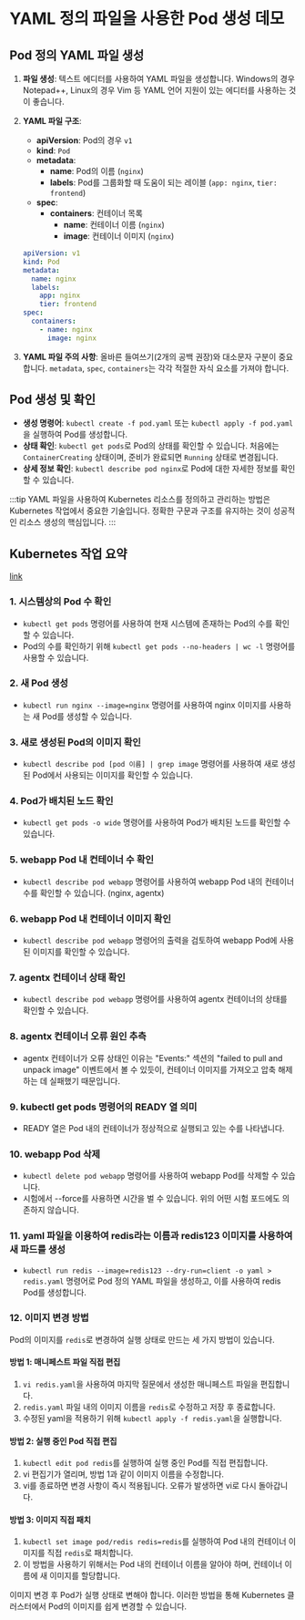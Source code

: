 # YAML 정의 파일을 사용한 Pod 생성 데모

## Pod 정의 YAML 파일 생성

1. **파일 생성**: 텍스트 에디터를 사용하여 YAML 파일을 생성합니다. Windows의 경우 Notepad++, Linux의 경우 Vim 등 YAML 언어 지원이 있는 에디터를 사용하는 것이 좋습니다.

2. **YAML 파일 구조**:

   - **apiVersion**: Pod의 경우 `v1`
   - **kind**: `Pod`
   - **metadata**:
     - **name**: Pod의 이름 (`nginx`)
     - **labels**: Pod를 그룹화할 때 도움이 되는 레이블 (`app: nginx`, `tier: frontend`)
   - **spec**:
     - **containers**: 컨테이너 목록
       - **name**: 컨테이너 이름 (`nginx`)
       - **image**: 컨테이너 이미지 (`nginx`)

   ```yaml
   apiVersion: v1
   kind: Pod
   metadata:
     name: nginx
     labels:
       app: nginx
       tier: frontend
   spec:
     containers:
       - name: nginx
         image: nginx
   ```

3. **YAML 파일 주의 사항**: 올바른 들여쓰기(2개의 공백 권장)와 대소문자 구분이 중요합니다. `metadata`, `spec`, `containers`는 각각 적절한 자식 요소를 가져야 합니다.

## Pod 생성 및 확인

- **생성 명령어**: `kubectl create -f pod.yaml` 또는 `kubectl apply -f pod.yaml`을 실행하여 Pod를 생성합니다.
- **상태 확인**: `kubectl get pods`로 Pod의 상태를 확인할 수 있습니다. 처음에는 `ContainerCreating` 상태이며, 준비가 완료되면 `Running` 상태로 변경됩니다.
- **상세 정보 확인**: `kubectl describe pod nginx`로 Pod에 대한 자세한 정보를 확인할 수 있습니다.

:::tip
YAML 파일을 사용하여 Kubernetes 리소스를 정의하고 관리하는 방법은 Kubernetes 작업에서 중요한 기술입니다. 정확한 구문과 구조를 유지하는 것이 성공적인 리소스 생성의 핵심입니다.
:::

## Kubernetes 작업 요약

[link](https://uklabs.kodekloud.com/topic/practice-test-pods-2/)

### 1. 시스템상의 Pod 수 확인

- `kubectl get pods` 명령어를 사용하여 현재 시스템에 존재하는 Pod의 수를 확인할 수 있습니다.
- Pod의 수를 확인하기 위해 `kubectl get pods --no-headers | wc -l` 명령어를 사용할 수 있습니다.

### 2. 새 Pod 생성

- `kubectl run nginx --image=nginx` 명령어를 사용하여 nginx 이미지를 사용하는 새 Pod를 생성할 수 있습니다.

### 3. 새로 생성된 Pod의 이미지 확인

- `kubectl describe pod [pod 이름] | grep image` 명령어를 사용하여 새로 생성된 Pod에서 사용되는 이미지를 확인할 수 있습니다.

### 4. Pod가 배치된 노드 확인

- `kubectl get pods -o wide` 명령어를 사용하여 Pod가 배치된 노드를 확인할 수 있습니다.

### 5. webapp Pod 내 컨테이너 수 확인

- `kubectl describe pod webapp` 명령어를 사용하여 webapp Pod 내의 컨테이너 수를 확인할 수 있습니다. (nginx, agentx)

### 6. webapp Pod 내 컨테이너 이미지 확인

- `kubectl describe pod webapp` 명령어의 출력을 검토하여 webapp Pod에 사용된 이미지를 확인할 수 있습니다.

### 7. agentx 컨테이너 상태 확인

- `kubectl describe pod webapp` 명령어를 사용하여 agentx 컨테이너의 상태를 확인할 수 있습니다.

### 8. agentx 컨테이너 오류 원인 추측

- agentx 컨테이너가 오류 상태인 이유는 "Events:" 섹션의 "failed to pull and unpack image" 이벤트에서 볼 수 있듯이, 컨테이너 이미지를 가져오고 압축 해제하는 데 실패했기 때문입니다.

### 9. kubectl get pods 명령어의 READY 열 의미

- READY 열은 Pod 내의 컨테이너가 정상적으로 실행되고 있는 수를 나타냅니다.

### 10. webapp Pod 삭제

- `kubectl delete pod webapp` 명령어를 사용하여 webapp Pod를 삭제할 수 있습니다.
- 시험에서 --force를 사용하면 시간을 벌 수 있습니다. 위의 어떤 시험 포드에도 의존하지 않습니다.

### 11. yaml 파일을 이용하여 redis라는 이름과 redis123 이미지를 사용하여 새 파드를 생성

- `kubectl run redis --image=redis123 --dry-run=client -o yaml > redis.yaml` 명령어로 Pod 정의 YAML 파일을 생성하고, 이를 사용하여 redis Pod를 생성합니다.

### 12. 이미지 변경 방법

Pod의 이미지를 `redis`로 변경하여 실행 상태로 만드는 세 가지 방법이 있습니다.

#### 방법 1: 매니페스트 파일 직접 편집

1. `vi redis.yaml`을 사용하여 마지막 질문에서 생성한 매니페스트 파일을 편집합니다.
2. `redis.yaml` 파일 내의 이미지 이름을 `redis`로 수정하고 저장 후 종료합니다.
3. 수정된 yaml을 적용하기 위해 `kubectl apply -f redis.yaml`을 실행합니다.

#### 방법 2: 실행 중인 Pod 직접 편집

1. `kubectl edit pod redis`를 실행하여 실행 중인 Pod를 직접 편집합니다.
2. vi 편집기가 열리며, 방법 1과 같이 이미지 이름을 수정합니다.
3. vi를 종료하면 변경 사항이 즉시 적용됩니다. 오류가 발생하면 vi로 다시 돌아갑니다.

#### 방법 3: 이미지 직접 패치

1. `kubectl set image pod/redis redis=redis`를 실행하여 Pod 내의 컨테이너 이미지를 직접 `redis`로 패치합니다.
2. 이 방법을 사용하기 위해서는 Pod 내의 컨테이너 이름을 알아야 하며, 컨테이너 이름에 새 이미지를 할당합니다.

이미지 변경 후 Pod가 실행 상태로 변해야 합니다. 이러한 방법을 통해 Kubernetes 클러스터에서 Pod의 이미지를 쉽게 변경할 수 있습니다.
